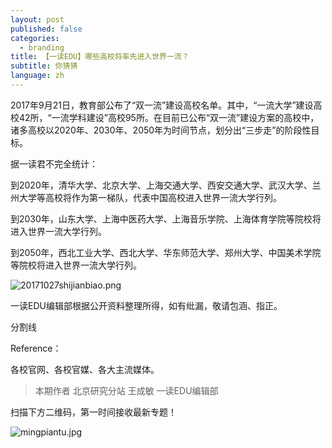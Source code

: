 ```yaml
---
layout: post
published: false
categories:
  - branding
title: 【一读EDU】哪些高校将率先进入世界一流？
subtitle: 你猜猜
language: zh
---
```

2017年9月21日，教育部公布了“双一流”建设高校名单。其中，“一流大学”建设高校42所，“一流学科建设”高校95所。在目前已公布“双一流”建设方案的高校中，诸多高校以2020年、2030年、2050年为时间节点，划分出“三步走”的阶段性目标。

据一读君不完全统计：

到2020年，清华大学、北京大学、上海交通大学、西安交通大学、武汉大学、兰州大学等高校将作为第一梯队，代表中国高校进入世界一流大学行列。

到2030年，山东大学、上海中医药大学、上海音乐学院、上海体育学院等院校将进入世界一流大学行列。

到2050年，西北工业大学、西北大学、华东师范大学、郑州大学、中国美术学院等院校将进入世界一流大学行列。

![20171027shijianbiao.png]({{site.baseurl}}/image/20171027shijianbiao.png)

一读EDU编辑部根据公开资料整理所得，如有纰漏，敬请包涵、指正。

分割线

Reference：

各校官网、各校官媒、各大主流媒体。

>本期作者
北京研究分站 王成敏
一读EDU编辑部

扫描下方二维码，第一时间接收最新专题！

![mingpiantu.jpg]({{site.baseurl}}/image/mingpiantu.jpg)


